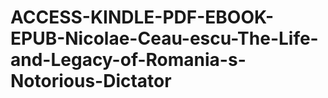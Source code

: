 # ACCESS-KINDLE-PDF-EBOOK-EPUB-Nicolae-Ceau-escu-The-Life-and-Legacy-of-Romania-s-Notorious-Dictator